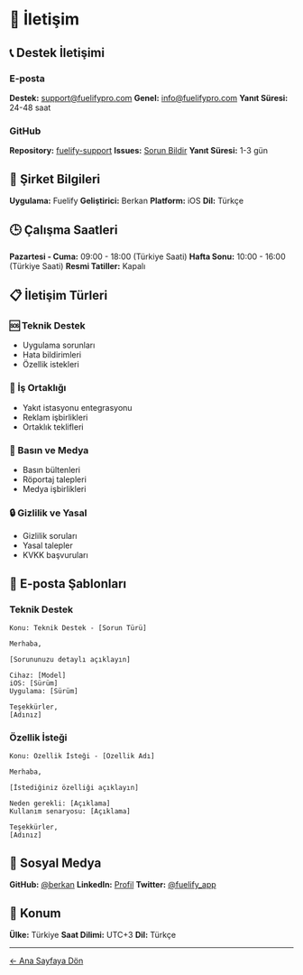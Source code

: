 # 📧 İletişim

## 📞 Destek İletişimi

### E-posta

**Destek:** support@fuelifypro.com
**Genel:** info@fuelifypro.com
**Yanıt Süresi:** 24-48 saat

### GitHub

**Repository:** [fuelify-support](https://github.com/berkan/fuelify-support)
**Issues:** [Sorun Bildir](https://github.com/berkan/fuelify-support/issues)
**Yanıt Süresi:** 1-3 gün

## 🏢 Şirket Bilgileri

**Uygulama:** Fuelify
**Geliştirici:** Berkan
**Platform:** iOS
**Dil:** Türkçe

## 🕒 Çalışma Saatleri

**Pazartesi - Cuma:** 09:00 - 18:00 (Türkiye Saati)
**Hafta Sonu:** 10:00 - 16:00 (Türkiye Saati)
**Resmi Tatiller:** Kapalı

## 📋 İletişim Türleri

### 🆘 Teknik Destek

- Uygulama sorunları
- Hata bildirimleri
- Özellik istekleri

### 💼 İş Ortaklığı

- Yakıt istasyonu entegrasyonu
- Reklam işbirlikleri
- Ortaklık teklifleri

### 📰 Basın ve Medya

- Basın bültenleri
- Röportaj talepleri
- Medya işbirlikleri

### 🔒 Gizlilik ve Yasal

- Gizlilik soruları
- Yasal talepler
- KVKK başvuruları

## 📧 E-posta Şablonları

### Teknik Destek

```
Konu: Teknik Destek - [Sorun Türü]

Merhaba,

[Sorununuzu detaylı açıklayın]

Cihaz: [Model]
iOS: [Sürüm]
Uygulama: [Sürüm]

Teşekkürler,
[Adınız]
```

### Özellik İsteği

```
Konu: Özellik İsteği - [Özellik Adı]

Merhaba,

[İstediğiniz özelliği açıklayın]

Neden gerekli: [Açıklama]
Kullanım senaryosu: [Açıklama]

Teşekkürler,
[Adınız]
```

## 📱 Sosyal Medya

**GitHub:** [@berkan](https://github.com/berkan)
**LinkedIn:** [Profil](https://linkedin.com/in/berkan)
**Twitter:** [@fuelify_app](https://twitter.com/fuelify_app)

## 📍 Konum

**Ülke:** Türkiye
**Saat Dilimi:** UTC+3
**Dil:** Türkçe

---

[← Ana Sayfaya Dön](README.md)
